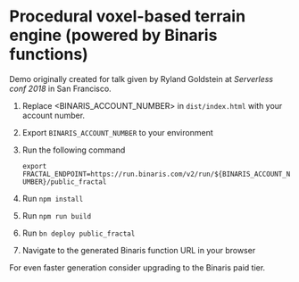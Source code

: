 # Procedural voxel-based terrain engine (powered by Binaris functions)

Demo originally created for talk given by Ryland Goldstein at _Serverless conf 2018_ in San Francisco.

1. Replace <BINARIS_ACCOUNT_NUMBER> in `dist/index.html` with your account number.
1. Export `BINARIS_ACCOUNT_NUMBER` to your environment
1. Run the following command

    `export FRACTAL_ENDPOINT=https://run.binaris.com/v2/run/${BINARIS_ACCOUNT_NUMBER}/public_fractal`
1. Run `npm install`
1. Run `npm run build`
1. Run `bn deploy public_fractal`
1. Navigate to the generated Binaris function URL in your browser

For even faster generation consider upgrading to the Binaris paid tier.
